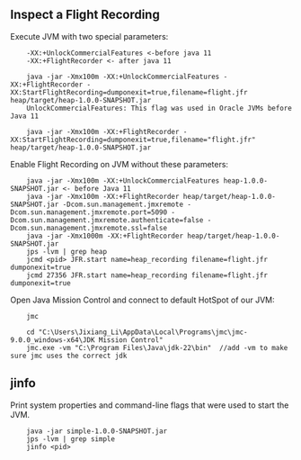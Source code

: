 ## Inspect a Flight Recording
Execute JVM with two special parameters:
```
    -XX:+UnlockCommercialFeatures <-before java 11
    -XX:+FlightRecorder <- after java 11
```
```
    java -jar -Xmx100m -XX:+UnlockCommercialFeatures -XX:+FlightRecorder -XX:StartFlightRecording=dumponexit=true,filename=flight.jfr heap/target/heap-1.0.0-SNAPSHOT.jar
    UnlockCommercialFeatures: This flag was used in Oracle JVMs before Java 11
    
    java -jar -Xmx100m -XX:+FlightRecorder -XX:StartFlightRecording=dumponexit=true,filename="flight.jfr" heap/target/heap-1.0.0-SNAPSHOT.jar
```
Enable Flight Recording on JVM without these parameters:
```
    java -jar -Xmx100m -XX:+UnlockCommercialFeatures heap-1.0.0-SNAPSHOT.jar <- before Java 11
    java -jar -Xmx100m -XX:+FlightRecorder heap/target/heap-1.0.0-SNAPSHOT.jar -Dcom.sun.management.jmxremote -Dcom.sun.management.jmxremote.port=5090 -Dcom.sun.management.jmxremote.authenticate=false -Dcom.sun.management.jmxremote.ssl=false
    java -jar -Xmx1000m -XX:+FlightRecorder heap/target/heap-1.0.0-SNAPSHOT.jar
    jps -lvm | grep heap
    jcmd <pid> JFR.start name=heap_recording filename=flight.jfr dumponexit=true
    jcmd 27356 JFR.start name=heap_recording filename=flight.jfr dumponexit=true
```
Open Java Mission Control and connect to default HotSpot of our JVM:
```
    jmc
    
    cd "C:\Users\Jixiang_Li\AppData\Local\Programs\jmc\jmc-9.0.0_windows-x64\JDK Mission Control"
    jmc.exe -vm "C:\Program Files\Java\jdk-22\bin"  //add -vm to make sure jmc uses the correct jdk
```

## jinfo
Print system properties and command-line flags that were used to start the JVM.
```
    java -jar simple-1.0.0-SNAPSHOT.jar
    jps -lvm | grep simple
    jinfo <pid>
```